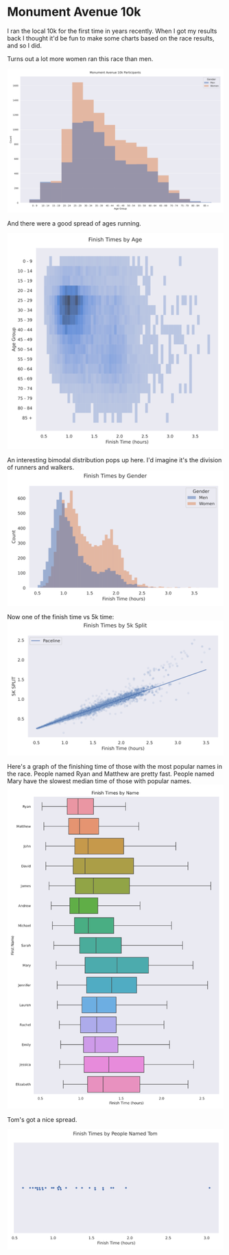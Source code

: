 # Monument Avenue 10k

I ran the local 10k for the first time in years recently. When I got my results back I thought it'd be fun to make some charts based on the race results, and so I did.

Turns out a lot more women ran this race than men.

![A histogram of participants](Images/10k_participants.svg)

And there were a good spread of ages running.

![A histogram of participants](Images/Finish_Times_by_Age.svg)

An interesting bimodal distribution pops up here. I'd imagine it's the division of runners and walkers.
![A histogram of participants](Images/Finish_Times_by_Gender.svg)

Now one of the finish time vs 5k time:
![A scatterplot of participants](Images/Finish_Times_by_5k_Split.svg)

Here's a graph of the finishing time of those with the most popular names in the race. People named Ryan and Matthew are pretty fast. People named Mary have the slowest median time of those with popular names.
![A boxplot of participants](Images/Finish_Times_by_Name.svg)

Tom's got a nice spread.

![A swarmplot of participants named Tom](Images/Finish_Times_by_People_Named_Tom.svg)
